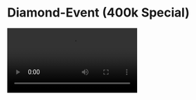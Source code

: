 <primary-label ref="event-held"/>
<secondary-label ref="diamond-version"/>
<secondary-label ref="diamond-date"/>

# Diamond-Event (400k Special)

<video src="https://www.youtube.com/watch?v=bMH8jEOknGg"/>

## Über das Event {id="general-info"}

Das Diamond Event ist ein Special, zur Feier der 400.000 Abonnenten auf YouTube und Twitch.
Das Ziel ist es, gemeinsam mit der Community so schnell wie möglich 400.000 Diamanterze abzubauen. 

Zu Beginn des Events erhalten alle Spieler beim ersten Beitritt auf den Server ein Starterinventar,
welches CastCrafter zuvor innerhalb einer Stunde im Stream erfarmt hat.

Wie schnell werden wir es gemeinsam schaffen, dieses Ziel zu erreichen?

## Regeln {id="rules"}

> Bei diesem Event gibt es keine Regeländerungen. \
> Es gelten die allgemeinen Serverregeln, welche ihr [hier](rules.md) einsehen k&ouml;nnt.
>
> **Bitte macht euch vor der Teilnahme mit den Regeln vertraut!**
>
{style="note" title="Es gelten die allgemeinen Serverregeln!"}

### Spendenaktion {id="diamond-charity"}

Während des Events spendet CastCrafter für jedes abgebaute Diamanterz 0,01 € (also insgesamt 4.000 €, wenn das Ziel erreicht wird). 
Weitere Details zu der Aktion werden von CastCrafter im Livestream bekanntgegeben.

### Diamond Rang {id="diamond-rank"}

Während des Events habt ihr bei jedem abgebauten Erz eine geringe Chance, einen speziellen Rang zu gewinnen: den Diamond-Rang. 
Dieser Rang wird euch für insgesamt 90 Tage verliehen und bietet euch unter anderem Priority Queue für zukünftige Events sowie für den Survival-Server.
